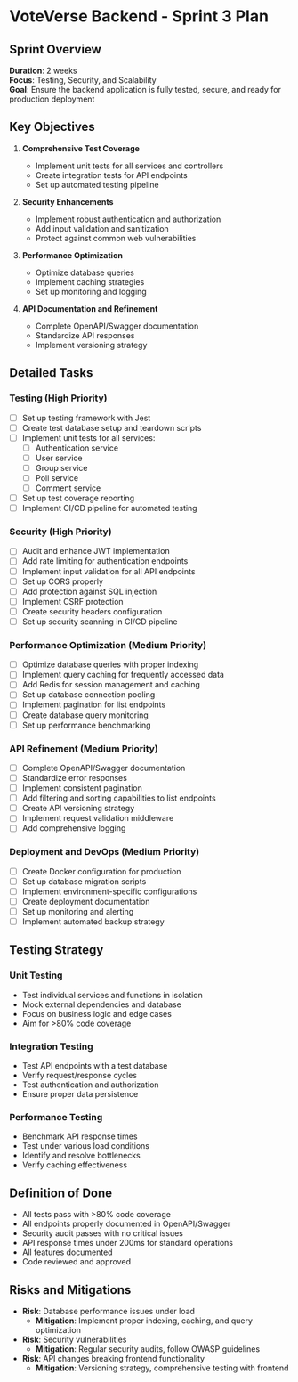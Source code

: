 # VoteVerse Backend - Sprint 3 Plan

## Sprint Overview

**Duration**: 2 weeks  
**Focus**: Testing, Security, and Scalability  
**Goal**: Ensure the backend application is fully tested, secure, and ready for production deployment

## Key Objectives

1. **Comprehensive Test Coverage**

   - Implement unit tests for all services and controllers
   - Create integration tests for API endpoints
   - Set up automated testing pipeline

2. **Security Enhancements**

   - Implement robust authentication and authorization
   - Add input validation and sanitization
   - Protect against common web vulnerabilities

3. **Performance Optimization**

   - Optimize database queries
   - Implement caching strategies
   - Set up monitoring and logging

4. **API Documentation and Refinement**
   - Complete OpenAPI/Swagger documentation
   - Standardize API responses
   - Implement versioning strategy

## Detailed Tasks

### Testing (High Priority)

- [ ] Set up testing framework with Jest
- [ ] Create test database setup and teardown scripts
- [ ] Implement unit tests for all services:
  - [ ] Authentication service
  - [ ] User service
  - [ ] Group service
  - [ ] Poll service
  - [ ] Comment service
- [ ] Set up test coverage reporting
- [ ] Implement CI/CD pipeline for automated testing

### Security (High Priority)

- [ ] Audit and enhance JWT implementation
- [ ] Add rate limiting for authentication endpoints
- [ ] Implement input validation for all API endpoints
- [ ] Set up CORS properly
- [ ] Add protection against SQL injection
- [ ] Implement CSRF protection
- [ ] Create security headers configuration
- [ ] Set up security scanning in CI/CD pipeline

### Performance Optimization (Medium Priority)

- [ ] Optimize database queries with proper indexing
- [ ] Implement query caching for frequently accessed data
- [ ] Add Redis for session management and caching
- [ ] Set up database connection pooling
- [ ] Implement pagination for list endpoints
- [ ] Create database query monitoring
- [ ] Set up performance benchmarking

### API Refinement (Medium Priority)

- [ ] Complete OpenAPI/Swagger documentation
- [ ] Standardize error responses
- [ ] Implement consistent pagination
- [ ] Add filtering and sorting capabilities to list endpoints
- [ ] Create API versioning strategy
- [ ] Implement request validation middleware
- [ ] Add comprehensive logging

### Deployment and DevOps (Medium Priority)

- [ ] Create Docker configuration for production
- [ ] Set up database migration scripts
- [ ] Implement environment-specific configurations
- [ ] Create deployment documentation
- [ ] Set up monitoring and alerting
- [ ] Implement automated backup strategy

## Testing Strategy

### Unit Testing

- Test individual services and functions in isolation
- Mock external dependencies and database
- Focus on business logic and edge cases
- Aim for >80% code coverage

### Integration Testing

- Test API endpoints with a test database
- Verify request/response cycles
- Test authentication and authorization
- Ensure proper data persistence

### Performance Testing

- Benchmark API response times
- Test under various load conditions
- Identify and resolve bottlenecks
- Verify caching effectiveness

## Definition of Done

- All tests pass with >80% code coverage
- All endpoints properly documented in OpenAPI/Swagger
- Security audit passes with no critical issues
- API response times under 200ms for standard operations
- All features documented
- Code reviewed and approved

## Risks and Mitigations

- **Risk**: Database performance issues under load
  - **Mitigation**: Implement proper indexing, caching, and query optimization
- **Risk**: Security vulnerabilities
  - **Mitigation**: Regular security audits, follow OWASP guidelines
- **Risk**: API changes breaking frontend functionality
  - **Mitigation**: Versioning strategy, comprehensive testing with frontend
